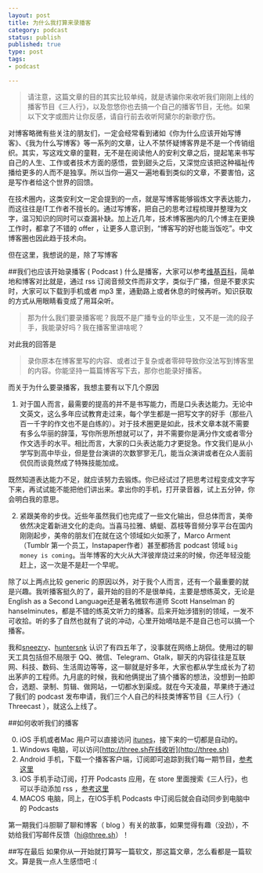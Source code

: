 ```yaml
--- 
layout: post
title: 为什么我打算来录播客
category: podcast
status: publish 
published: true
type: post
tags: 
- podcast

---
```

> 请注意，这篇文章的目的其实比较单纯，就是诱骗你来收听我们刚刚上线的播客节目《三人行》，以及忽悠你也去搞一个自己的播客节目，无他。如果以下文字或图片让你反感，请自行前去收听阿黛尔的新歌疗伤。

对博客略微有些关注的朋友们，一定会经常看到诸如《你为什么应该开始写博客》、《我为什么写博客》等一系列的文章，让人不禁怀疑博客界是不是一个传销组织。其实，写这戏文章的童鞋，无不是在阅读他人的安利文章之后，提起笔来书写自己的人生、工作或者技术方面的感悟，尝到甜头之后，又深觉应该把这种福祉传播给更多的人而不是独享。所以当你一遍又一遍地看到类似的文章，不要害怕，这是写作者给这个世界的回馈。

在技术圈内，这类安利文一定会提到的一点，就是写博客能够锻炼文字表达能力，而这往往是IT工作者不擅长的。通过写博客，把自己的思考过程梳理并整理为文字，温习知识的同时可以查漏补缺。加上近几年，技术博客圈内的几个博主在更换工作时，都拿了不错的 offer ，让更多人意识到，“博客写的好也能当饭吃”。中文博客圈也因此趋于技术向。

但在这里，我想说的是，除了写博客

##我们也应该开始录播客 ( Podcast )
什么是播客，大家可以参考[维基百科](https://zh.wikipedia.org/zh/%E6%92%AD%E5%AE%A2)，简单地和博客对比就是，通过 rss 订阅音频文件而非文字，类似于广播，但是不要求实时，大家可以下载到手机或者 mp3 里，通勤路上或者休息的时候再听。知识获取的方式从用眼睛看变成了用耳朵听。

> 那为什么我们要录播客呢？我既不是广播专业的毕业生，又不是一流的段子手，我能录好吗？我在播客里讲啥呢？

对此我的回答是

> 录你原本在博客里写的内容、或者过于复杂或者零碎导致你没法写到博客里的内容。你能坚持一篇篇博客写下去，那你也能录好播客。

而关于为什么要录播客，我想主要有以下几个原因

1. 对于国人而言，最需要的提高的并不是书写能力，而是口头表达能力。无论中文英文，这么多年应试教育走过来，每个学生都是一把写文字的好手（那些八百一千字的作文也不是白练的）。对于技术圈更是如此，技术文章本就不需要有多么华丽的辞藻，写你所思所想就可以了，并不需要你是满分作文或者零分作文选手的水平。相比而言，大家的口头表达能力才更捉急。作文我们是从小学写到高中毕业，但是登台演讲的次数寥寥无几，能当众演讲或者在众人面前侃侃而谈竟然成了特殊技能加成。

  既然知道表达能力不足，就应该努力去锻炼。你已经试过了把思考过程变成文字写下来，再试试能不能把他们讲出来。拿出你的手机，打开录音器，试上五分钟，你会明白我的意思。

2. 紧跟美帝的步伐。近些年虽然我们也完成了一些文化输出，但总体而言，美帝依然决定着新进文化的走向。当喜马拉雅、蜻蜓、荔枝等音频分享平台在国内刚刚起步，美帝的朋友们在就在这个领域如火如荼了，Marco Arment（Tumblr 第一个员工，Instapaper作者）甚至都扬言 podcast 领域 `big money is coming`。当年博客的大火从大洋彼岸烧过来的时候，你还年轻没能赶上，这一次是不是赶一个早呢。

除了以上两点比较 generic 的原因以外，对于我个人而言，还有一个最重要的就是兴趣。我听播客挺久的了，最开始的目的不是很单纯，主要是想练英文，无论是English as a Second Language还是著名微软布道师 Scott Hanselman 的 hanselminutes，都是不错的练英文听力的播客。后来开始涉猎别的领域，一发不可收拾。听的多了自然也就有了说的冲动，心里开始嘀咕是不是自己也可以搞一个播客。

我和[sneezry](https://sneezry.com)、[huntersnk](https://huntersnk.com) 认识了有四五年了，没事就在网络上胡侃。使用过的聊天工具包括但不局限于 QQ、微信、Telegram、Gtalk，聊天的内容往往是互联网、科技、数码、生活周边等等，这一聊就是好多年，大家也都从学生成长为了初出茅庐的工程师。九月底的时候，我和他俩提出了搞个播客的想法，没想到一拍即合，选题、录制、剪辑、做网站，一切都水到渠成。就在今天凌晨，苹果终于通过了我们的 podcast 发布申请，我们三个人自己的科技类博客节目《三人行》（ Threecast ），就这么上线了。

##如何收听我们的播客

0. iOS 手机或者Mac 用户可以直接访问 [itunes](
https://itunes.apple.com/cn/podcast/san-ren-xing/id1052351099?mt=2)，接下来的一切都是自动的。
1. Windows 电脑，可以访问[http://three.sh在线收听](http://three.sh)
2. Android 手机，下载一个播客客户端，订阅即可追踪到我们每一期节目，[参考这里](https://gist.github.com/rebornix/65f10eaa31d6aaeaebd4)
3. iOS 手机手动订阅，打开 Podcasts 应用，在 store 里面搜索《三人行》，也可以手动添加 rss ，[参考这里](https://gist.github.com/huntersnk/d1ee900347bbb673c523)
4. MACOS 电脑，同上，在IOS手机 Podcasts 中订阅后就会自动同步到电脑中的 Podcasts

第一期我们斗胆聊了聊和博客（ blog ）有关的故事，如果觉得有趣（没劲），不妨给我们写邮件反馈（hi@three.sh）！

##写在最后
如果你从一开始就打算写一篇软文，那这篇文章，怎么看都是一篇软文。算是我一点人生感悟吧 :(
